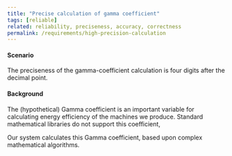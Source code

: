 ```yaml
---
title: "Precise calculation of gamma coefficient"
tags: [reliable]
related: reliability, preciseness, accuracy, correctness
permalink: /requirements/high-precision-calculation
---
```


<div class="quality-requirement" markdown="1">

#### Scenario

The preciseness of the gamma-coefficient calculation is four digits after the decimal point.

#### Background

The (hypothetical) Gamma coefficient is an important variable for calculating energy efficiency of the machines we produce.
Standard mathematical libraries do not support this coefficient,

Our system calculates this Gamma coefficient, based upon complex mathematical algorithms. 


</div><br>




